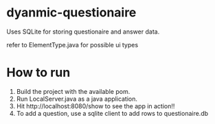 dyanmic-questionaire
====================

Uses SQLite for storing questionaire and answer data.

refer to ElementType.java for possible ui types



How to run
=============
1. Build the project with the available pom.
2. Run LocalServer.java as a java application.
3. Hit http://localhost:8080/show to see the app in action!!
4. To add a question, use a sqlite client to add rows to questionaire.db
